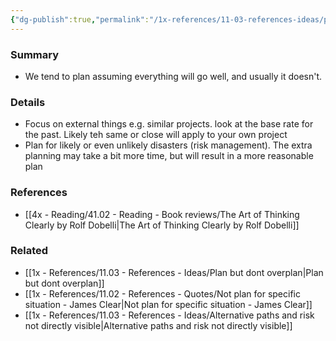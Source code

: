 ```yaml
---
{"dg-publish":true,"permalink":"/1x-references/11-03-references-ideas/planning-fallacy/","dgHomeLink":true,"dgPassFrontmatter":false,"dgShowBacklinks":true,"dgShowLocalGraph":false,"dgShowInlineTitle":true}
---
```



### Summary
- We tend to plan assuming everything will go well, and usually it doesn't.

### Details
- Focus on external things e.g. similar projects. look at the base rate for the past. Likely teh same or close will apply to your own project
- Plan for likely or even unlikely disasters (risk management). The extra planning may take a bit more time, but will result in a more reasonable plan

### References
- [[4x - Reading/41.02 - Reading - Book reviews/The Art of Thinking Clearly by Rolf Dobelli|The Art of Thinking Clearly by Rolf Dobelli]]

### Related
- [[1x - References/11.03 - References - Ideas/Plan but dont overplan|Plan but dont overplan]]
- [[1x - References/11.02 - References - Quotes/Not plan for specific situation - James Clear|Not plan for specific situation - James Clear]]
- [[1x - References/11.03 - References - Ideas/Alternative paths and risk not directly visible|Alternative paths and risk not directly visible]]

